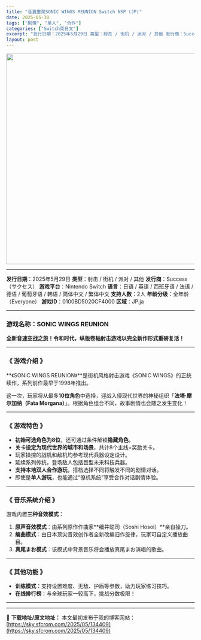 ```yaml
---
title: "音翼重聚SONIC WINGS REUNION Switch NSP (JP)"
date: 2025-05-30
tags: ["剧情", "单人", "合作"]
categories: ["Switch英日文"]
excerpt: "发行日期：2025年5月29日 类型：射击 / 街机 / 派对 / 其他 发行商：Success（サクセス） 游戏平台：Nintendo Switch 语言：日语 / 英语 / 西班牙语 / 法语 / 德语 / 葡萄牙语 / 韩语 / 简体中文 / 繁体中文 支持人数：2人 年龄分级：全年龄（Eve&hellip;"
layout: post
---
```


<img class="aligncenter size-full wp-image-134410" src="https://sky.sfcrom.com/wp-content/uploads/2025/05/2025053001571775.webp" alt="" width="1000" height="562" />

<hr />

<strong>发行日期</strong>：2025年5月29日
<strong>类型</strong>：射击 / 街机 / 派对 / 其他
<strong>发行商</strong>：Success（サクセス）
<strong>游戏平台</strong>：Nintendo Switch
<strong>语言</strong>：日语 / 英语 / 西班牙语 / 法语 / 德语 / 葡萄牙语 / 韩语 / 简体中文 / 繁体中文
<strong>支持人数</strong>：2人
<strong>年龄分级</strong>：全年龄（Everyone）
<strong>游戏ID</strong>：0100BD5020CF4000
<strong>区域</strong>：JP.ja

<hr />

<h3>游戏名称：<strong>SONIC WINGS REUNION</strong></h3>
<strong>全新音速空战之旅！令和时代，纵版卷轴射击游戏以完全新作形式重磅复活！</strong>

<hr />

<h3>《 游戏介绍 》</h3>
**《SONIC WINGS REUNION》**是街机风格射击游戏《SONIC WINGS》的正统续作，系列前作最早于1998年推出。

这一次，玩家将从最多<strong>10位角色</strong>中选择，迎战入侵现代世界的神秘组织「<strong>法塔·摩尔加纳（Fata Morgana）</strong>」。根据角色组合不同，故事剧情也会随之发生变化！

<hr />

<h3>《 游戏特色 》</h3>
<ul>
 	<li><strong>初始可选角色为8位</strong>，还可通过条件解锁<strong>隐藏角色</strong>。</li>
 	<li><strong>关卡设定为现代世界的城市和场景</strong>，共计8个主线+奖励关卡。</li>
 	<li>玩家操控的战机和敌机均参考现代兵器设定设计。</li>
 	<li>延续系列传统，登场敌人包括巨型未来科技兵器。</li>
 	<li><strong>支持本地双人合作游玩</strong>，搭档选择不同将触发不同的剧情对话。</li>
 	<li>即使是<strong>单人游玩</strong>，也能通过“僚机系统”享受合作对话剧情体验。</li>
</ul>

<hr />

<h3>《 音乐系统介绍 》</h3>
游戏内置<strong>三种音效模式</strong>：
<ol>
 	<li><strong>原声音效模式</strong>：由系列原作作曲家**细井聪司（Soshi Hosoi）**亲自操刀。</li>
 	<li><strong>编曲模式</strong>：由日本顶尖音效创作者全新改编旧作旋律，玩家可自定义播放曲目。</li>
 	<li><strong>真尾まお模式</strong>：该模式中背景音乐将会播放真尾まお演唱的歌曲。</li>
</ol>

<hr />

<h3>《 其他功能 》</h3>
<ul>
 	<li><strong>训练模式</strong>：支持设置难度、无敌、护盾等参数，助力玩家练习技巧。</li>
 	<li><strong>在线排行榜</strong>：与全球玩家一较高下，挑战分数极限！</li>
</ul>

<hr />

---
📖 **下载地址/原文地址：** 本文最初发布于我的博客网站：[https://sky.sfcrom.com/2025/05/134409](https://sky.sfcrom.com/2025/05/134409)
